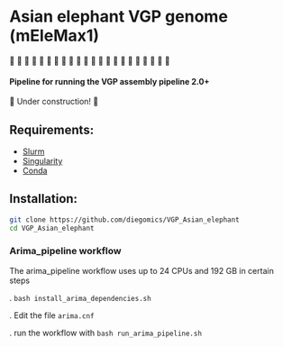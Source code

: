 # Asian elephant VGP genome (mEleMax1)

🐘 🧬 🐘 🧬 🐘 🧬 🐘 🧬 🐘 🧬 🐘 🧬 🐘 🧬 🐘 🧬 🐘 🧬 🐘 🧬 🐘 🧬

#### Pipeline for running the VGP assembly pipeline 2.0+
:construction: Under construction! :construction:

## Requirements:
* [Slurm](https://slurm.schedmd.com)
* [Singularity](https://sylabs.io)
* [Conda](https://docs.conda.io)

## Installation:
```bash
git clone https://github.com/diegomics/VGP_Asian_elephant
cd VGP_Asian_elephant
```

### Arima_pipeline workflow
The arima_pipeline workflow uses up to 24 CPUs and 192 GB in certain steps

. `bash install_arima_dependencies.sh`

. Edit the file `arima.cnf`

. run the workflow with `bash run_arima_pipeline.sh`
